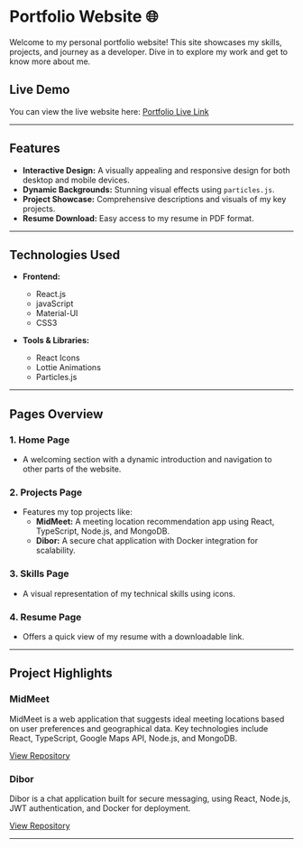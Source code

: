 # Portfolio Website 🌐  

Welcome to my personal portfolio website! This site showcases my skills, projects, and journey as a developer. Dive in to explore my work and get to know more about me.  

## Live Demo  
You can view the live website here: [Portfolio Live Link](http://simonfraiberg.vercel.app)  

---

## Features  

- **Interactive Design:** A visually appealing and responsive design for both desktop and mobile devices.  
- **Dynamic Backgrounds:** Stunning visual effects using `particles.js`.  
- **Project Showcase:** Comprehensive descriptions and visuals of my key projects.  
- **Resume Download:** Easy access to my resume in PDF format.  

---

## Technologies Used  

- **Frontend:**  
  - React.js  
  - javaScript  
  - Material-UI  
  - CSS3  

- **Tools & Libraries:**   
  - React Icons  
  - Lottie Animations  
  - Particles.js  

---

## Pages Overview  

### 1. **Home Page**  
- A welcoming section with a dynamic introduction and navigation to other parts of the website.  

### 2. **Projects Page**  
- Features my top projects like:  
  - **MidMeet:** A meeting location recommendation app using React, TypeScript, Node.js, and MongoDB.  
  - **Dibor:** A secure chat application with Docker integration for scalability.  

### 3. **Skills Page**  
- A visual representation of my technical skills using icons.  

### 4. **Resume Page**  
- Offers a quick view of my resume with a downloadable link.  

---

## Project Highlights  

### **MidMeet**  
MidMeet is a web application that suggests ideal meeting locations based on user preferences and geographical data. Key technologies include React, TypeScript, Google Maps API, Node.js, and MongoDB.  

[View Repository](https://github.com/SimonFraiberg/MidMeetPublic)  

### **Dibor**  
Dibor is a chat application built for secure messaging, using React, Node.js, JWT authentication, and Docker for deployment.  

[View Repository](https://github.com/SimonFraiberg/DiborDocker)  

---



   
